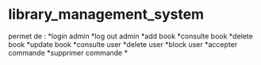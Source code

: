 # library_management_system
 permet de :
  *login admin
  *log out admin
  *add book
  *consulte book
  *delete book
  *update book
  *consulte user
  *delete user
  *block user
  *accepter commande
  *supprimer commande
  *
  

